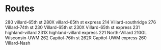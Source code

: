 # Routes
280 villard-65th st
280X villard-65th st express
214 Villard-southridge
276 Villard-74th st
230 Villard-65th st
230X Villard-65th st express
231 highland-villard
231X highland-villard express
221 North-Villard
210GL Wisconsin-UWM
262 Capitol-76th st
262R Capitol-UWM express
260 Villard-Nash
